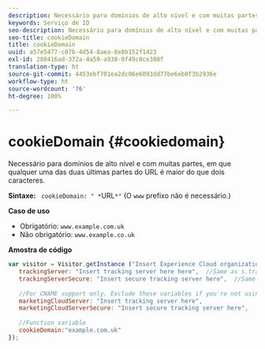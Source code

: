 ```yaml
---
description: Necessário para domínios de alto nível e com muitas partes, em que qualquer uma das duas últimas partes do URL é maior do que dois caracteres.
keywords: Serviço de ID
seo-description: Necessário para domínios de alto nível e com muitas partes, em que qualquer uma das duas últimas partes do URL é maior do que dois caracteres.
seo-title: cookieDomain
title: cookieDomain
uuid: a57e5477-c07b-4d54-8aea-8e8b152f1423
exl-id: 280416ad-372a-4a59-a938-0f49c0ce300f
translation-type: ht
source-git-commit: 4453ebf701ea2dc06e6093dd77be6eb0f3b2936e
workflow-type: ht
source-wordcount: '76'
ht-degree: 100%

---
```


# cookieDomain {#cookiedomain}

Necessário para domínios de alto nível e com muitas partes, em que qualquer uma das duas últimas partes do URL é maior do que dois caracteres.

**Sintaxe:** ` cookieDomain: " *`URL`*"` (O `www` prefixo não é necessário.)

**Caso de uso**

* Obrigatório: `www.example.com.uk`
* Não obrigatório: `www.example.co.uk`

**Amostra de código**

```js
var visitor = Visitor.getInstance ("Insert Experience Cloud organization ID here",{ 
   trackingServer: "Insert tracking server here here",  //Same as s.trackingServer 
   trackingServerSecure: "Insert secure tracking server here",  //Same as s.trackingServerSecure 
 
   //For CNAME support only. Exclude these variables if you're not using CNAME 
   marketingCloudServer: "Insert tracking server here", 
   marketingCloudServerSecure: "Insert secure tracking server here", 
 
   //Function variable 
   cookieDomain:"example.com.uk" 
});
```
